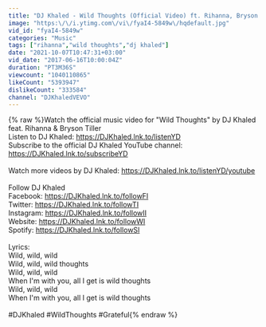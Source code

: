 ```yaml
---
title: "DJ Khaled - Wild Thoughts (Official Video) ft. Rihanna, Bryson Tiller"
image: "https:\/\/i.ytimg.com\/vi\/fyaI4-5849w\/hqdefault.jpg"
vid_id: "fyaI4-5849w"
categories: "Music"
tags: ["rihanna","wild thoughts","dj khaled"]
date: "2021-10-07T10:47:31+03:00"
vid_date: "2017-06-16T10:00:04Z"
duration: "PT3M36S"
viewcount: "1040110865"
likeCount: "5393947"
dislikeCount: "333584"
channel: "DJKhaledVEVO"
---
```

{% raw %}Watch the official music video for &quot;Wild Thoughts&quot; by DJ Khaled​ feat. Rihanna &amp; Bryson Tiller<br />Listen to DJ Khaled: <a rel="nofollow" target="blank" href="https://DJKhaled.lnk.to/listenYD">https://DJKhaled.lnk.to/listenYD</a> ​<br />Subscribe to the official DJ Khaled YouTube channel: <a rel="nofollow" target="blank" href="https://DJKhaled.lnk.to/subscribeYD">https://DJKhaled.lnk.to/subscribeYD</a> ​<br /><br />Watch more videos by DJ Khaled: <a rel="nofollow" target="blank" href="https://DJKhaled.lnk.to/listenYD/youtube">https://DJKhaled.lnk.to/listenYD/youtube</a> ​<br /><br />Follow DJ Khaled​<br />Facebook: <a rel="nofollow" target="blank" href="https://DJKhaled.lnk.to/followFI">https://DJKhaled.lnk.to/followFI</a> ​<br />Twitter: <a rel="nofollow" target="blank" href="https://DJKhaled.lnk.to/followTI">https://DJKhaled.lnk.to/followTI</a> ​<br />Instagram: <a rel="nofollow" target="blank" href="https://DJKhaled.lnk.to/followII">https://DJKhaled.lnk.to/followII</a> ​<br />Website: <a rel="nofollow" target="blank" href="https://DJKhaled.lnk.to/followWI">https://DJKhaled.lnk.to/followWI</a> ​<br />Spotify: <a rel="nofollow" target="blank" href="https://DJKhaled.lnk.to/followSI">https://DJKhaled.lnk.to/followSI</a> ​<br /><br />Lyrics:​<br />Wild, wild, wild<br />Wild, wild, wild thoughts<br />Wild, wild, wild<br />When I'm with you, all I get is wild thoughts<br />Wild, wild, wild<br />When I'm with you, all I get is wild thoughts<br /><br />#DJKhaled #WildThoughts #Grateful{% endraw %}
